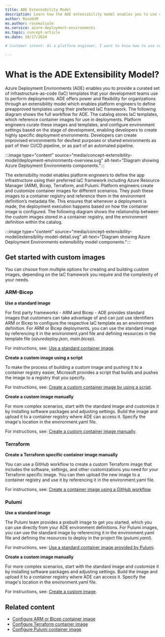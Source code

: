 ```yaml
---
title: ADE Extensibility Model
description: Learn how the ADE extensibility model enables you to use custom container images to create deployment environments.
author: RoseHJM
ms.author: rosemalcolm
ms.service: azure-deployment-environments
ms.topic: concept-article
ms.date: 10/17/2024

# Customer intent: As a platform engineer, I want to know how to use custom container images to create deployment environments.

---
```


# What is the ADE Extensibility Model?

Azure Deployment Environments (ADE) enables you to provide a curated set of infrastructure-as-code (IaC) templates that your development teams use to perform deployments. ADE offers power and flexibility for organizations through an extensibility model which enables platform engineers to define preapproved templates using their preferred IaC framework.
The following diagram shows the full workflow for ADE. The catalog stores IaC templates, which reference container images for use in deployments. Platform engineers curate these images and templates, and configure environment settings based on the stage of development, enabling developers to create highly specific deployment environments. Developers can create improvised environments for dev/test purposes or shared environments as part of their CI/CD pipeline, or as part of an automated pipeline.

:::image type="content" source="media/concept-extensibility-model/deployment-environments-overview.svg" alt-text="Diagram showing Azure Deployment Environments components.":::

The extensibility model enables platform engineers to define the app infrastructure using their preferred IaC framework including Azure Resource Manager (ARM), Bicep, Terraform, and Pulumi. Platform engineers create and customize container images for different scenarios. They push these images to a container registry and reference them in the environment definition’s metadata file. This ensures that whenever a deployment is made, the deployment execution happens based on how the container image is configured. The following diagram shows the relationship between the custom images stored in a container registry, and the environment definition within the catalog. 

:::image type="content" source="media/concept-extensibility-model/extensibility-model-detail.svg" alt-text="Diagram showing Azure Deployment Environments extensibility model components.":::

## Get started with custom images

You can choose from multiple options for creating and building custom images, depending on the IaC framework you require and the complexity of your needs.

### ARM-Bicep

**Use a standard image**

For first party frameworks - ARM and Bicep - ADE provides standard images that customers can take advantage of and can just use identifiers ARM or Bicep to configure the respective IaC template as an environment definition. For ARM or Bicep deployments, you can use the standard image by referencing it in the environment.yaml file and defining resources in the template file (*azuredeploy.json*, *main.bicep*).

For instructions, see: [Use a standard container image](https://aka.ms/ade/arm-bicep-standard).

**Create a custom image using a script**

To make the process of building a custom image and pushing it to a container registry easier, Microsoft provides a script that builds and pushes the image to a registry that you specify. 

For instructions, see: [Create a custom container image by using a script](https://aka.ms/ade/arm-bicep-custom-script).

**Create a custom image manually**

For more complex scenarios, start with the standard image and customize it by installing software packages and adjusting settings. Build the image and upload it to a container registry where ADE can access it. Specify the image's location in the environment.yaml file.

For instructions, see: [Create a custom container image manually](https://aka.ms/ade/arm-bicep-custom-manual).

### Terraform

**Create a Terraform specific container image manually**

You can use a GitHub workflow to create a custom Terraform image that includes the software, settings, and other customizations you need for your Terraform specific image. You can then upload the new image to a container registry and use it by referencing it in the environment.yaml file.

For instructions, see: [Create a container image using a GitHub workflow](https://aka.ms/ade/terraform-workflow-custom-manual).

### Pulumi

**Use a standard image**

The Pulumi team provides a prebuilt image to get you started, which you can use directly from your ADE environment definitions. For Pulumi images, you can use the standard image by referencing it in the environment.yaml file and defining the resources to deploy in the project file (*pulumi.yaml*).

For instructions, see: [Use a standard container image provided by Pulumi](https://aka.ms/ade/pulumi-standard).

**Create a custom image manually**

For more complex scenarios, start with the standard image and customize it by installing software packages and adjusting settings. Build the image and upload it to a container registry where ADE can access it. Specify the image's location in the environment.yaml file.

For instructions, see: [Create a custom image](https://aka.ms/ade/pulumi-custom-manual).

## Related content 

- [Configure ARM or Bicep container image](/azure/deployment-environments/how-to-configure-extensibility-model-custom-image?tabs=sample%2Cprivate-registry&pivots=arm-bicep)
- [Configure Terraform container image](/azure/deployment-environments/how-to-configure-extensibility-model-custom-image?tabs=custom%2Cprivate-registry&pivots=terraform)
- [Configure Pulumi container image](/azure/deployment-environments/how-to-configure-extensibility-model-custom-image?tabs=sample%2Cprivate-registry&pivots=pulumi)
